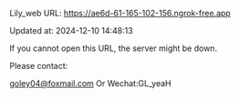 Lily_web URL: https://ae6d-61-165-102-156.ngrok-free.app

Updated at: 2024-12-10 14:48:13

If you cannot open this URL, the server might be down.

Please contact: 

goley04@foxmail.com Or Wechat:GL_yeaH